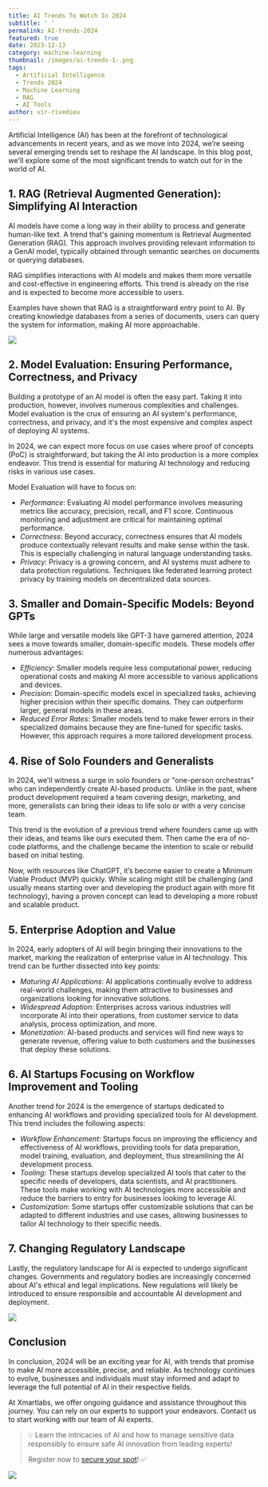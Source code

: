 ```yaml
---
title: AI Trends To Watch In 2024
subtitle: ' '
permalink: AI-trends-2024
featured: true
date: 2023-12-13
category: machine-learning
thumbnail: /images/ai-trends-1-.png
tags:
  - Artificial Intelligence
  - Trends 2024
  - Machine Learning
  - RAG
  - AI Tools
author: vir-rivedieu
---
```


Artificial Intelligence (AI) has been at the forefront of technological advancements in recent years, and as we move into 2024, we’re seeing several emerging trends set to reshape the AI landscape. In this blog post, we'll explore some of the most significant trends to watch out for in the world of AI.

## 1. RAG (Retrieval Augmented Generation): Simplifying AI Interaction

AI models have come a long way in their ability to process and generate human-like text. A trend that's gaining momentum is Retrieval Augmented Generation (RAG). This approach involves providing relevant information to a GenAI model, typically obtained through semantic searches on documents or querying databases.

RAG simplifies interactions with AI models and makes them more versatile and cost-effective in engineering efforts. This trend is already on the rise and is expected to become more accessible to users.

Examples have shown that RAG is a straightforward entry point to AI. By creating knowledge databases from a series of documents, users can query the system for information, making AI more approachable.

![](/images/rag-workflow-1-.png)

## 2. Model Evaluation: Ensuring Performance, Correctness, and Privacy

Building a prototype of an AI model is often the easy part. Taking it into production, however, involves numerous complexities and challenges. Model evaluation is the crux of ensuring an AI system's performance, correctness, and privacy, and it's the most expensive and complex aspect of deploying AI systems.

In 2024, we can expect more focus on use cases where proof of concepts (PoC) is straightforward, but taking the AI into production is a more complex endeavor. This trend is essential for maturing AI technology and reducing risks in various use cases.

Model Evaluation will have to focus on:

- _Performance_: Evaluating AI model performance involves measuring metrics like accuracy, precision, recall, and F1 score. Continuous monitoring and adjustment are critical for maintaining optimal performance.
- _Correctness_: Beyond accuracy, correctness ensures that AI models produce contextually relevant results and make sense within the task. This is especially challenging in natural language understanding tasks.
- _Privacy_: Privacy is a growing concern, and AI systems must adhere to data protection regulations. Techniques like federated learning protect privacy by training models on decentralized data sources.

## 3﻿. Smaller and Domain-Specific Models: Beyond GPTs

While large and versatile models like GPT-3 have garnered attention, 2024 sees a move towards smaller, domain-specific models. These models offer numerous advantages:

- _Efficiency_: Smaller models require less computational power, reducing operational costs and making AI more accessible to various applications and devices.
- _Precision_: Domain-specific models excel in specialized tasks, achieving higher precision within their specific domains. They can outperform larger, general models in these areas.
- _Reduced Error Rates_: Smaller models tend to make fewer errors in their specialized domains because they are fine-tuned for specific tasks. However, this approach requires a more tailored development process.

## 4﻿. Rise of Solo Founders and Generalists

In 2024, we'll witness a surge in solo founders or "one-person orchestras" who can independently create AI-based products. Unlike in the past, where product development required a team covering design, marketing, and more, generalists can bring their ideas to life solo or with a very concise team.

This trend is the evolution of a previous trend where founders came up with their ideas, and teams like ours executed them. Then came the era of no-code platforms, and the challenge became the intention to scale or rebuild based on initial testing.

Now, with resources like ChatGPT, it’s become easier to create a Minimum Viable Product (MVP) quickly. While scaling might still be challenging (and usually means starting over and developing the product again with more fit technology), having a proven concept can lead to developing a more robust and scalable product.

## 5﻿. Enterprise Adoption and Value

In 2024, early adopters of AI will begin bringing their innovations to the market, marking the realization of enterprise value in AI technology. This trend can be further dissected into key points:

- _Maturing AI Applications_: AI applications continually evolve to address real-world challenges, making them attractive to businesses and organizations looking for innovative solutions.
- _Widespread Adoption_: Enterprises across various industries will incorporate AI into their operations, from customer service to data analysis, process optimization, and more.
- _Monetization_: AI-based products and services will find new ways to generate revenue, offering value to both customers and the businesses that deploy these solutions.

## 6﻿. AI Startups Focusing on Workflow Improvement and Tooling

Another trend for 2024 is the emergence of startups dedicated to enhancing AI workflows and providing specialized tools for AI development. This trend includes the following aspects:

- _Workflow Enhancement_: Startups focus on improving the efficiency and effectiveness of AI workflows, providing tools for data preparation, model training, evaluation, and deployment, thus streamlining the AI development process.
- _Tooling_: These startups develop specialized AI tools that cater to the specific needs of developers, data scientists, and AI practitioners. These tools make working with AI technologies more accessible and reduce the barriers to entry for businesses looking to leverage AI.
- _Customization_: Some startups offer customizable solutions that can be adapted to different industries and use cases, allowing businesses to tailor AI technology to their specific needs.

## 7﻿. Changing Regulatory Landscape

Lastly, the regulatory landscape for AI is expected to undergo significant changes. Governments and regulatory bodies are increasingly concerned about AI's ethical and legal implications. New regulations will likely be introduced to ensure responsible and accountable AI development and deployment.

![](/images/ai-trends.png)

## Conclusion

In conclusion, 2024 will be an exciting year for AI, with trends that promise to make AI more accessible, precise, and reliable. As technology continues to evolve, businesses and individuals must stay informed and adapt to leverage the full potential of AI in their respective fields.

At Xmartlabs, we offer ongoing guidance and assistance throughout this journey. You can rely on our experts to support your endeavors. Contact us to start working with our team of AI experts.

> 💡 Learn the intricacies of AI and how to manage sensitive data responsibly to ensure safe AI innovation from leading experts!
>
> Register now to [secure your spot](https://lu.ma/wuajojk8)! ✅

![](/images/linkedin-google-forms-1.2.png)
